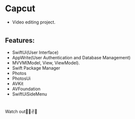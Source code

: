 # Capcut

- Video editing project.
#

## Features: 

- SwiftUi(User Interface)
- AppWrite(User Authentication and Database Management)
- MVVM(Model, View, ViewModel).
- Swift Package Manager
- Photos
- PhotosUi
- AVKit
- AVFoundation
- SwiftUiSideMenu


#
Watch out🤪😜✌️🥰